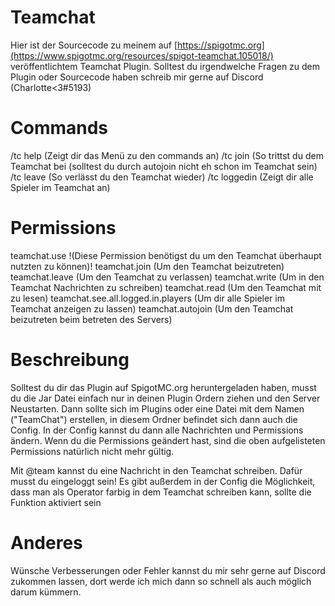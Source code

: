 # Teamchat
 
Hier ist der Sourcecode zu meinem auf [https://spigotmc.org](https://www.spigotmc.org/resources/spigot-teamchat.105018/) veröffentlichtem Teamchat Plugin.
Solltest du irgendwelche Fragen zu dem Plugin oder Sourcecode haben schreib mir gerne auf Discord (Charlotte<3#5193)

# Commands

/tc help (Zeigt dir das Menü zu den commands an)
/tc join (So trittst du dem Teamchat bei (solltest du durch autojoin nicht eh schon im Teamchat sein)
/tc leave (So verlässt du den Teamchat wieder)
/tc loggedin (Zeigt dir alle Spieler im Teamchat an)

# Permissions

teamchat.use !(Diese Permission benötigst du um den Teamchat überhaupt nutzten zu können)!
teamchat.join (Um den Teamchat beizutreten)
teamchat.leave (Um den Teamchat zu verlassen)
teamchat.write (Um in den Teamchat Nachrichten zu schreiben)
teamchat.read (Um den Teamchat mit zu lesen)
teamchat.see.all.logged.in.players (Um dir alle Spieler im Teamchat anzeigen zu lassen)
teamchat.autojoin (Um den Teamchat beizutreten beim betreten des Servers)

# Beschreibung

Solltest du dir das Plugin auf SpigotMC.org heruntergeladen haben, musst du die Jar Datei einfach nur in deinen Plugin Ordern ziehen und den Server Neustarten.
Dann sollte sich im Plugins oder eine Datei mit dem Namen ("TeamChat") erstellen, in diesem Ordner befindet sich dann auch die Config.
In der Config kannst du dann alle Nachrichten und Permissions ändern. 
Wenn du die Permissions geändert hast, sind die oben aufgelisteten Permissions natürlich nicht mehr gültig.

Mit @team <Nachricht> kannst du eine Nachricht in den Teamchat schreiben. Dafür musst du eingeloggt sein!
Es gibt außerdem in der Config die Möglichkeit, dass man als Operator farbig in dem Teamchat schreiben kann, sollte die Funktion aktiviert sein

# Anderes
 
Wünsche Verbesserungen oder Fehler kannst du mir sehr gerne auf Discord zukommen lassen, dort werde ich mich dann so schnell als auch möglich darum kümmern.
